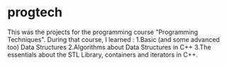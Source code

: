 # progtech
This was the projects for the programming course "Programming Techniques".
During that course, I learned :
  1.Basic (and some advanced too) Data Structures
  2.Algorithms about Data Structures in C++ 
  3.The essentials about the STL Library, containers and iterators in C++.
